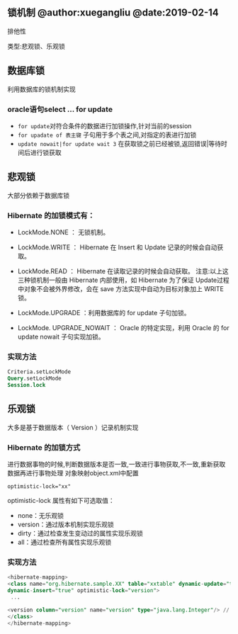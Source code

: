锁机制
@author:xuegangliu
@date:2019-02-14
---

排他性

类型:悲观锁、乐观锁

## 数据库锁
利用数据库的锁机制实现
### oracle语句select ... for update
- `for update`对符合条件的数据进行加锁操作,针对当前的session
- `for upadate of 表主键` 子句用于多个表之间,对指定的表进行加锁
- `update nowait|for update wait 3` 在获取锁之前已经被锁,返回错误|等待时间后进行锁获取

## 悲观锁
大部分依赖于数据库锁

### Hibernate 的加锁模式有：
- LockMode.NONE ： 无锁机制。
- LockMode.WRITE ： Hibernate 在 Insert 和 Update 记录的时候会自动获取。
- LockMode.READ ： Hibernate 在读取记录的时候会自动获取。
注意:以上这三种锁机制一般由 Hibernate 内部使用，如 Hibernate 为了保证 Update过程中对象不会被外界修改，会在 save 方法实现中自动为目标对象加上 WRITE 锁。

- LockMode.UPGRADE ：利用数据库的 for update 子句加锁。
- LockMode. UPGRADE_NOWAIT ： Oracle 的特定实现，利用 Oracle 的 for update nowait 子句实现加锁。

### 实现方法
```sql
Criteria.setLockMode
Query.setLockMode
Session.lock

```

## 乐观锁
大多是基于数据版本（ Version ）记录机制实现

### Hibernate 的加锁方式
进行数据事物的时候,判断数据版本是否一致,一致进行事物获取,不一致,重新获取数据再进行事物处理
对象映射object.xml中配置

`optimistic-lock="xx"`

optimistic-lock 属性有如下可选取值：

- none：无乐观锁
- version：通过版本机制实现乐观锁
- dirty：通过检查发生变动过的属性实现乐观锁
- all：通过检查所有属性实现乐观锁

### 实现方法
```sql
<hibernate-mapping>
<class name="org.hibernate.sample.XX" table="xxtable" dynamic-update="true"
dynamic-insert="true" optimistic-lock="version">
 ...

<version column="version" name="version" type="java.lang.Integer"/> // 操作事物时,对字段值进行累加   版本字段必须放在主键映射之后
</class>
</hibernate-mapping>

```
